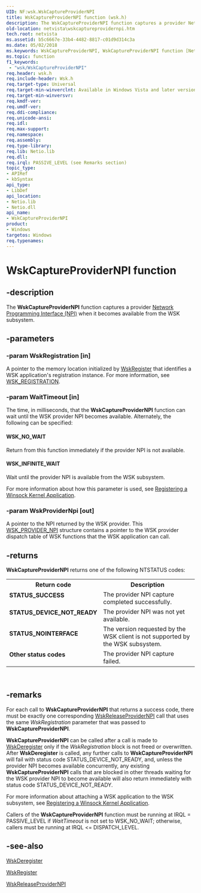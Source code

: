 ```yaml
---
UID: NF:wsk.WskCaptureProviderNPI
title: WskCaptureProviderNPI function (wsk.h)
description: The WskCaptureProviderNPI function captures a provider Network Programming Interface (NPI) when it becomes available from the WSK subsystem.
old-location: netvista\wskcaptureprovidernpi.htm
tech.root: netvista
ms.assetid: b5c6667e-33b4-4482-8817-c01d9d314c3a
ms.date: 05/02/2018
ms.keywords: WskCaptureProviderNPI, WskCaptureProviderNPI function [Network Drivers Starting with Windows Vista], netvista.wskcaptureprovidernpi, wsk/WskCaptureProviderNPI, wskref_571be642-7c1c-471d-bf35-73bd6b271cbe.xml
ms.topic: function
f1_keywords:
 - "wsk/WskCaptureProviderNPI"
req.header: wsk.h
req.include-header: Wsk.h
req.target-type: Universal
req.target-min-winverclnt: Available in Windows Vista and later versions of the Windows operating   systems.
req.target-min-winversvr: 
req.kmdf-ver: 
req.umdf-ver: 
req.ddi-compliance: 
req.unicode-ansi: 
req.idl: 
req.max-support: 
req.namespace: 
req.assembly: 
req.type-library: 
req.lib: Netio.lib
req.dll: 
req.irql: PASSIVE_LEVEL (see Remarks section)
topic_type:
- APIRef
- kbSyntax
api_type:
- LibDef
api_location:
- Netio.lib
- Netio.dll
api_name:
- WskCaptureProviderNPI
product:
- Windows
targetos: Windows
req.typenames: 
---
```


# WskCaptureProviderNPI function


## -description


The 
  <b>WskCaptureProviderNPI</b> function captures a provider 
  <a href="https://docs.microsoft.com/windows-hardware/drivers/network/network-programming-interface">Network Programming Interface
  (NPI)</a> when it becomes available from the WSK subsystem.


## -parameters




### -param WskRegistration [in]

A pointer to the memory location initialized by 
     <a href="https://docs.microsoft.com/windows-hardware/drivers/ddi/wsk/nf-wsk-wskregister">WskRegister</a> that identifies a WSK
     application's registration instance. For more information, see 
     <a href="https://docs.microsoft.com/windows-hardware/drivers/ddi/wsk/ns-wsk-_wsk_registration">WSK_REGISTRATION</a>.


### -param WaitTimeout [in]

The time, in milliseconds, that the 
     <b>WskCaptureProviderNPI</b> function can wait until the WSK provider NPI becomes available. Alternately,
     the following can be specified:
     





#### WSK_NO_WAIT

Return from this function immediately if the provider NPI is not available.



#### WSK_INFINITE_WAIT

Wait until the provider NPI is available from the WSK subsystem.

For more information about how this parameter is used, see 
     <a href="https://docs.microsoft.com/windows-hardware/drivers/network/registering-a-winsock-kernel-application">Registering a Winsock
     Kernel Application</a>.


### -param WskProviderNpi [out]

A pointer to the NPI returned by the WSK provider. This 
     <a href="https://docs.microsoft.com/windows-hardware/drivers/ddi/wsk/ns-wsk-_wsk_provider_npi">WSK_PROVIDER_NPI</a> structure contains a
     pointer to the WSK provider dispatch table of WSK functions that the WSK application can call.


## -returns



<b>WskCaptureProviderNPI</b> returns one of the following NTSTATUS codes:

<table>
<tr>
<th>Return code</th>
<th>Description</th>
</tr>
<tr>
<td width="40%">
<dl>
<dt><b>STATUS_SUCCESS</b></dt>
</dl>
</td>
<td width="60%">
The provider NPI capture completed successfully.

</td>
</tr>
<tr>
<td width="40%">
<dl>
<dt><b>STATUS_DEVICE_NOT_READY</b></dt>
</dl>
</td>
<td width="60%">
The provider NPI was not yet available.

</td>
</tr>
<tr>
<td width="40%">
<dl>
<dt><b>STATUS_NOINTERFACE</b></dt>
</dl>
</td>
<td width="60%">
The version requested by the WSK client is not supported by the WSK subsystem.

</td>
</tr>
<tr>
<td width="40%">
<dl>
<dt><b>Other status codes</b></dt>
</dl>
</td>
<td width="60%">
The provider NPI capture failed.

</td>
</tr>
</table>
 




## -remarks



For each call to 
    <b>WskCaptureProviderNPI</b> that returns a success code, there must be exactly one corresponding 
    <a href="https://docs.microsoft.com/windows-hardware/drivers/ddi/wsk/nf-wsk-wskreleaseprovidernpi">WskReleaseProviderNPI</a> call that uses
    the same 
    <i>WskRegistration</i> parameter that was passed to 
    <b>WskCaptureProviderNPI</b>.

<b>WskCaptureProviderNPI</b> can be called after a call is made to 
    <a href="https://docs.microsoft.com/windows-hardware/drivers/ddi/wsk/nf-wsk-wskderegister">WskDeregister</a> only if the 
    <i>WskRegistration</i> block is not freed or overwritten. After 
    <b>WskDeregister</b> is called, any further calls to 
    <b>WskCaptureProviderNPI</b> will fail with status code STATUS_DEVICE_NOT_READY, and, unless the provider
    NPI becomes available concurrently, any existing 
    <b>WskCaptureProviderNPI</b> calls that are blocked in other threads waiting for the WSK provider NPI to
    become available will also return immediately with status code STATUS_DEVICE_NOT_READY.

For more information about attaching a WSK application to the WSK subsystem, see 
    <a href="https://docs.microsoft.com/windows-hardware/drivers/network/registering-a-winsock-kernel-application">Registering a Winsock Kernel
    Application</a>.

Callers of the 
    <b>WskCaptureProviderNPI</b> function must be running at IRQL = PASSIVE_LEVEL if 
    <i>WaitTimeout</i> is not set to WSK_NO_WAIT; otherwise, callers must be running at IRQL <=
    DISPATCH_LEVEL.




## -see-also




<a href="https://docs.microsoft.com/windows-hardware/drivers/ddi/wsk/nf-wsk-wskderegister">WskDeregister</a>



<a href="https://docs.microsoft.com/windows-hardware/drivers/ddi/wsk/nf-wsk-wskregister">WskRegister</a>



<a href="https://docs.microsoft.com/windows-hardware/drivers/ddi/wsk/nf-wsk-wskreleaseprovidernpi">WskReleaseProviderNPI</a>
 

 

